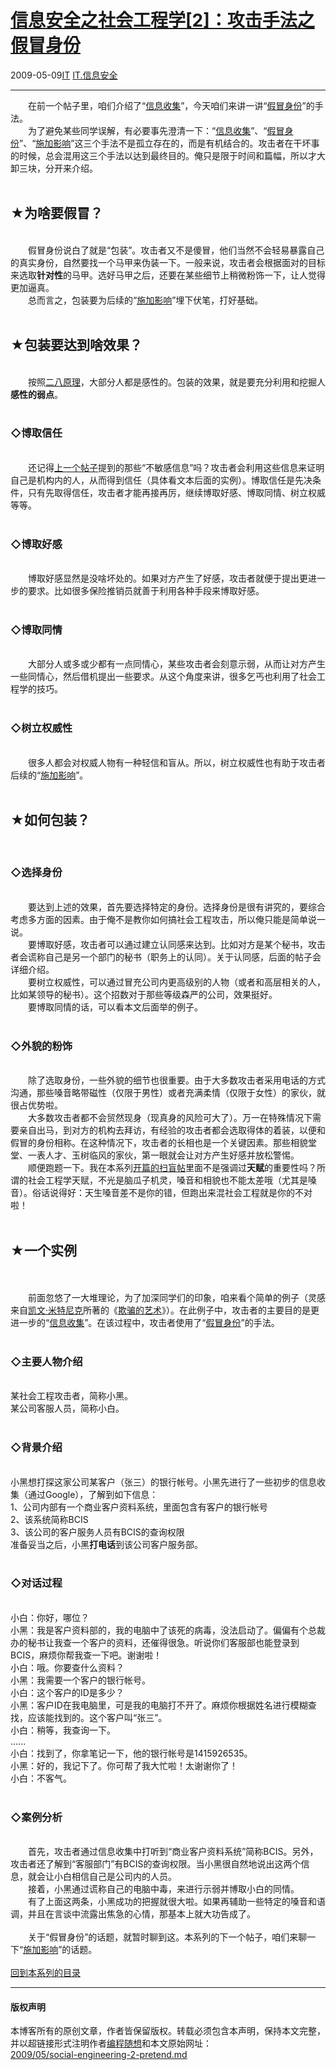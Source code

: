 <!DOCTYPE html>
<html xmlns="http://www.w3.org/1999/xhtml" xml:lang="zh-CN">
<head>
<meta http-equiv="Content-Type" content="text/html; charset=utf-8" />
<meta name="generator" content="Python script by program.think@gmail.com" />
<meta name="provider" content="program-think.blogspot.com" />
<link type="text/css" rel="stylesheet" href="../../css/program-think.css" />
<title>信息安全之社会工程学[2]：攻击手法之假冒身份 - 编程随想的博客</title>
</head>
<body>
<div id="main" style="width:100%;">
<h1><a href="../../index.md" title="回到首页">信息安全之社会工程学[2]：攻击手法之假冒身份</a></h1>
<div class="post-info"><span class="date-header">2009-05-09</span><a href="../../tags/IT.md" class="tag">IT</a> <a href="../../tags/IT.E4BFA1E681AFE5AE89E585A8.md" class="tag">IT.信息安全</a> </div>
<hr>
<div class="post">
&#12288;&#12288;在前一个帖子里，咱们介绍了“<a href="../../2009/05/social-engineering-1-gather-information.md">信息收集</a>”，今天咱们来讲一讲“<a href="../../2009/05/social-engineering-2-pretend.md">假冒身份</a>”的手法。<!--program-think--><br />&#12288;&#12288;为了避免某些同学误解，有必要事先澄清一下：“<a href="../../2009/05/social-engineering-1-gather-information.md">信息收集</a>”、“<a href="../../2009/05/social-engineering-2-pretend.md">假冒身份</a>”、“<a href="../../2009/05/social-engineering-3-influence.md">施加影响</a>”这三个手法不是孤立存在的，而是有机结合的。攻击者在干坏事的时候，总会混用这三个手法以达到最终目的。俺只是限于时间和篇幅，所以才大卸三块，分开来介绍。<br /><br /><h2>★为啥要假冒？</h2><br />&#12288;&#12288;假冒身份说白了就是“包装”。攻击者又不是傻冒，他们当然不会轻易暴露自己的真实身份，自然要找一个马甲来伪装一下。一般来说，攻击者会根据面对的目标来选取<b>针对性</b>的马甲。选好马甲之后，还要在某些细节上稍微粉饰一下，让人觉得更加逼真。<br />&#12288;&#12288;总而言之，包装要为后续的“<a href="../../2009/05/social-engineering-3-influence.md">施加影响</a>”埋下伏笔，打好基础。<br /><br /><h2>★包装要达到啥效果？</h2><br />&#12288;&#12288;按照<a href="../../2009/02/80-20-principle-0-overview.md" target="_blank">二八原理</a>，大部分人都是感性的。包装的效果，就是要充分利用和挖掘人<b>感性的弱点</b>。<br /><br /><h3>◇博取信任</h3><br />&#12288;&#12288;还记得<a href="../../2009/05/social-engineering-1-gather-information.md" target="_blank">上一个帖子</a>提到的那些“不敏感信息”吗？攻击者会利用这些信息来证明自己是机构内的人，从而得到信任（具体看文本后面的实例）。博取信任是先决条件，只有先取得信任，攻击者才能再接再厉，继续博取好感、博取同情、树立权威等等。<br /><br /><h3>◇博取好感</h3><br />&#12288;&#12288;博取好感显然是没啥坏处的。如果对方产生了好感，攻击者就便于提出更进一步的要求。比如很多保险推销员就善于利用各种手段来博取好感。<br /><br /><h3>◇博取同情</h3><br />&#12288;&#12288;大部分人或多或少都有一点同情心，某些攻击者会刻意示弱，从而让对方产生一些同情心，然后借机提出一些要求。从这个角度来讲，很多乞丐也利用了社会工程学的技巧。<br /><br /><h3>◇树立权威性</h3><br />&#12288;&#12288;很多人都会对权威人物有一种轻信和盲从。所以，树立权威性也有助于攻击者后续的“<a href="../../2009/05/social-engineering-3-influence.md">施加影响</a>”。<br /><br /><h2>★如何包装？</h2><br /><h3>◇选择身份</h3><br />&#12288;&#12288;要达到上述的效果，首先要选择特定的身份。选择身份是很有讲究的，要综合考虑多方面的因素。由于俺不是教你如何搞社会工程攻击，所以俺只能是简单说一说。<br />&#12288;&#12288;要博取好感，攻击者可以通过建立认同感来达到。比如对方是某个秘书，攻击者会谎称自己是另一个部门的秘书（职务上的认同）。关于认同感，后面的帖子会详细介绍。<br />&#12288;&#12288;要树立权威性，可以通过冒充公司内更高级别的人物（或者和高层相关的人，比如某领导的秘书）。这个招数对于那些等级森严的公司，效果挺好。<br />&#12288;&#12288;要博取同情的话，可以看本文后面举的例子。<br /><br /><h3>◇外貌的粉饰</h3><br />&#12288;&#12288;除了选取身份，一些外貌的细节也很重要。由于大多数攻击者采用电话的方式沟通，那些嗓音略带磁性（仅限于男性）或者充满柔情（仅限于女性）的家伙，就很占优势啦。<br />&#12288;&#12288;大多数攻击者都不会贸然现身（现真身的风险可大了）。万一在特殊情况下需要亲自出马，到对方的机构去拜访，有经验的攻击者都会选取得体的着装，以便和假冒的身份相称。在这种情况下，攻击者的长相也是一个关键因素。那些相貌堂堂、一表人才、玉树临风的家伙，第一眼就会让对方产生好感并放松警惕。<br />&#12288;&#12288;顺便跑题一下。我在本系列<a href="../../2009/05/social-engineering-0-overview.md">开篇的扫盲帖</a>里面不是强调过<b>天赋</b>的重要性吗？所谓的社会工程学天赋，不光是脑瓜子机灵，嗓音和相貌也不能太差哦（尤其是嗓音）。俗话说得好：天生嗓音差不是你的错，但跑出来混社会工程就是你的不对啦！<br /><br /><h2>★一个实例</h2><a name="sample"> </a><br /><br />&#12288;&#12288;前面忽悠了一大堆理论，为了加深同学们的印象，咱来看个简单的例子（灵感来自<a href="http://en.wikipedia.org/wiki/Kevin_Mitnick" target="_blank" rel="nofollow">凯文·米特尼克</a>所著的《<a href="http://en.wikipedia.org/wiki/The_Art_of_Deception" target="_blank" rel="nofollow">欺骗的艺术</a>》）。在此例子中，攻击者的主要目的是更进一步的“<a href="../../2009/05/social-engineering-1-gather-information.md" target="_blank">信息收集</a>”。在该过程中，攻击者使用了“<a href="../../2009/05/social-engineering-2-pretend.md">假冒身份</a>”的手法。<br /><br /><h3>◇主要人物介绍</h3><br />某社会工程攻击者，简称小黑。<br />某公司客服人员，简称小白。<br /><br /><h3>◇背景介绍</h3><br />小黑想打探这家公司某客户（张三）的银行帐号。小黑先进行了一些初步的信息收集（通过Google），了解到如下信息：<br />1、公司内部有一个商业客户资料系统，里面包含有客户的银行帐号<br />2、该系统简称BCIS<br />3、该公司的客户服务人员有BCIS的查询权限<br />准备妥当之后，小黑<b>打电话</b>到该公司客户服务部。<br /><br /><h3>◇对话过程</h3><br />小白：你好，哪位？<br />小黑：我是客户资料部的，我的电脑中了该死的病毒，没法启动了。偏偏有个总裁办的秘书让我查一个客户的资料，还催得很急。听说你们客服部也能登录到BCIS，麻烦你帮我查一下吧。谢谢啦！<br />小白：哦。你要查什么资料？<br />小黑：我需要一个客户的银行帐号。<br />小白：这个客户的ID是多少？<br />小黑：客户ID在我电脑里，可是我的电脑打不开了。麻烦你根据姓名进行模糊查找，应该能找到的。这个客户叫“张三”。<br />小白：稍等，我查询一下。<br />......<br />小白：找到了，你拿笔记一下，他的银行帐号是1415926535。<br />小黑：好的，我记下了。你可帮了我大忙啦！太谢谢你了！<br />小白：不客气。<br /><br /><h3>◇案例分析</h3><br />&#12288;&#12288;首先，攻击者通过信息收集中打听到“商业客户资料系统”简称BCIS。另外，攻击者还了解到“客服部门”有BCIS的查询权限。当小黑很自然地说出这两个信息，就会让小白相信自己是公司内的人员。<br />&#12288;&#12288;接着，小黑通过谎称自己的电脑中毒，来进行示弱并博取小白的同情。<br />&#12288;&#12288;有了上面这两条，小黑成功的把握就很大啦。如果再辅助一些特定的嗓音和语调，并且在言谈中流露出焦急的心情，那基本上就大功告成了。<br /><br />&#12288;&#12288;关于“假冒身份”的话题，就暂时聊到这。本系列的下一个帖子，咱们来聊一下“<a href="../../2009/05/social-engineering-3-influence.md">施加影响</a>”的话题。<br /><br /><a href="../../2009/05/social-engineering-0-overview.md#index">回到本系列的目录</a><div class="blogger-post-footer">
</div>
<hr>
<div class="copyright">
<h4>版权声明</h4>
本博客所有的原创文章，作者皆保留版权。转载必须包含本声明，保持本文完整，并以超链接形式注明作者<a href="mailto:program.think@gmail.com">编程随想</a>和本文原始网址：<br>
<a href="2009/05/social-engineering-2-pretend.md">2009/05/social-engineering-2-pretend.md</a>
</div>
</div>
</body>
</html>
